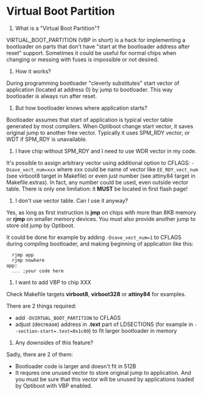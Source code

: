 # Virtual Boot Partition

  1. What is a "Virtual Boot Partition"?
 
 VIRTUAL\_BOOT\_PARTITION (VBP in short) is a hack for implementing a bootloader on parts that don't have "start at the bootloader address after reset" support. Sometimes it could be useful for normal chips when changing or messing with fuses is impossible or not desired.

  1. How it works?
 
 During programming bootloader "cleverly substitutes" start vector of application (located at address 0) by jump to bootloader. This way bootloader is always run after reset.
 
  1. But how bootloader knows where application starts?

 Bootloader assumes that start of application is typical vector table generated by most compilers. When Optiboot change start vector, it saves original jump to another free vector. Typically it uses SPM_RDY vector, or WDT if SPM_RDY is unavailable.
 
  1. I have chip without SPM_RDY and I need to use WDR vector in my code.
 
 It's possible to assign arbitrary vector using additional option to CFLAGS: `-Dsave_vect_num=xxx` where xxx could be name of vector like `EE_RDY_vect_num` (see virboot8 target in Makefile) or even just number (see attiny84 target in Makefile.extras). In fact, any number could be used, even outside vector table. There is only one limitation: it **MUST** be located in first flash page!
 
  1. I don't use vector table. Can I use it anyway?
 
 Yes, as long as first instruction is **jmp** on chips with more than 8KB memory or **rjmp** on smaller memory devices. You must also provide another jump to store old jump by Optiboot.
  
  It could be done for example by adding `-Dsave_vect_num=1` to CFLAGS during compiling bootloader, and making beginning of application like this:

  ~~~~
    rjmp app
    rjmp nowhere
  app:
    ... ;your code here
  ~~~~

  1. I want to add VBP to chip XXX

 Check Makefile targets **virboot8**, **virboot328** or **attiny84** for examples.
 
 There are 2 things required:
 * add `-DVIRTUAL_BOOT_PARTITION` to CFLAGS
 * adjust (decrease) address in **.text** part of LDSECTIONS (for example in `--section-start=.text=0x1c00`) to fit larger bootloader in memory

  1. Any downsides of this feature?

 Sadly, there are 2 of them:
 * Bootloader code is larger and doesn't fit in 512B
 * It requres one unused vector to store original jump to application. And you must be sure that this vector will be unused by applications loaded by Optiboot with VBP enabled.
